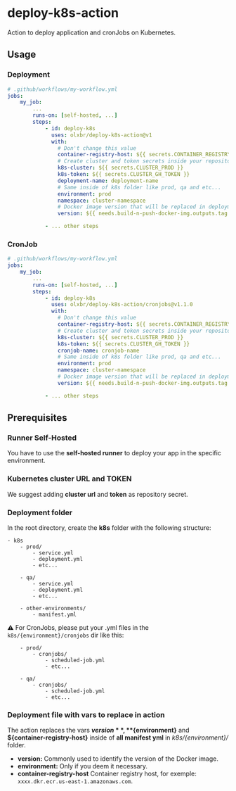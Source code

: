 # deploy-k8s-action
Action to deploy application and cronJobs on Kubernetes.

## Usage

### Deployment

```yaml
# .github/workflows/my-workflow.yml
jobs:
    my_job:
        ...
        runs-on: [self-hosted, ...]
        steps:
            - id: deploy-k8s
              uses: olxbr/deploy-k8s-action@v1
              with:
                # Don't change this value
                container-registry-host: ${{ secrets.CONTAINER_REGISTRY_HOST }}
                # Create cluster and token secrets inside your repository
                k8s-cluster: ${{ secrets.CLUSTER_PROD }}
                k8s-token: ${{ secrets.CLUSTER_GH_TOKEN }}
                deployment-name: deployment-name
                # Same inside of k8s folder like prod, qa and etc...
                environment: prod
                namespace: cluster-namespace
                # Docker image version that will be replaced in deployment.yml
                version: ${{ needs.build-n-push-docker-img.outputs.tag }}

            - ... other steps
```

### CronJob

```yaml
# .github/workflows/my-workflow.yml
jobs:
    my_job:
        ...
        runs-on: [self-hosted, ...]
        steps:
            - id: deploy-k8s
              uses: olxbr/deploy-k8s-action/cronjobs@v1.1.0
              with:
                # Don't change this value
                container-registry-host: ${{ secrets.CONTAINER_REGISTRY_HOST }}
                # Create cluster and token secrets inside your repository
                k8s-cluster: ${{ secrets.CLUSTER_PROD }}
                k8s-token: ${{ secrets.CLUSTER_GH_TOKEN }}
                cronjob-name: cronjob-name
                # Same inside of k8s folder like prod, qa and etc...
                environment: prod
                namespace: cluster-namespace
                # Docker image version that will be replaced in deployment.yml
                version: ${{ needs.build-n-push-docker-img.outputs.tag }}

            - ... other steps
```

## Prerequisites

### Runner Self-Hosted
You have to use the **self-hosted runner** to deploy your app in the specific environment.

### Kubernetes cluster URL and TOKEN
We suggest adding **cluster url** and **token** as repository secret.

### Deployment folder
In the root directory, create the **k8s** folder with the following structure:

```
- k8s
    - prod/
        - service.yml
        - deployment.yml
        - etc...

    - qa/
        - service.yml
        - deployment.yml
        - etc...

    - other-environments/
        - manifest.yml
```

⚠️ For CronJobs, please put your .yml files in the `k8s/{environment}/cronjobs` dir like this:

```
    - prod/
        - cronjobs/
            - scheduled-job.yml
            - etc...

    - qa/
        - cronjobs/
            - scheduled-job.yml
            - etc...

```

### Deployment file with vars to replace in action
The action replaces the vars **${version}**, **${environment}** and **${container-registry-host}** inside of **all manifest yml** in *k8s/{environment}/* folder.

- **version:** Commonly used to identify the version of the Docker image.
- **environment:** Only if you deem it necessary.
- **container-registry-host** Container registry host, for exemple: `xxxx.dkr.ecr.us-east-1.amazonaws.com`.
